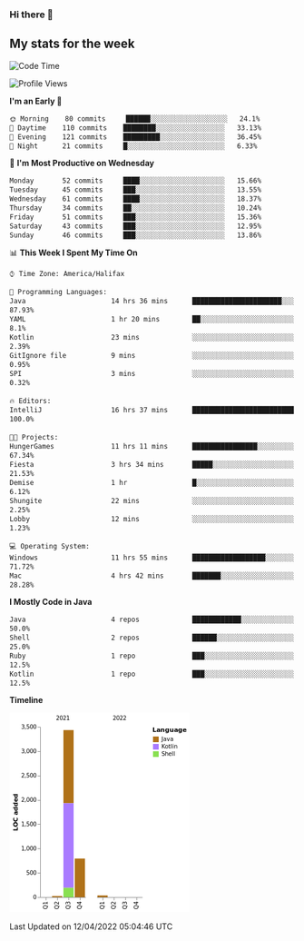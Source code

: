 ### Hi there 👋

## My stats for the week
<!--START_SECTION:waka-->
![Code Time](http://img.shields.io/badge/Code%20Time-171%20hrs%2010%20mins-blue)

![Profile Views](http://img.shields.io/badge/Profile%20Views-0-blue)

**I'm an Early 🐤** 

```text
🌞 Morning    80 commits     ██████░░░░░░░░░░░░░░░░░░░   24.1% 
🌆 Daytime    110 commits    ████████░░░░░░░░░░░░░░░░░   33.13% 
🌃 Evening    121 commits    █████████░░░░░░░░░░░░░░░░   36.45% 
🌙 Night      21 commits     █░░░░░░░░░░░░░░░░░░░░░░░░   6.33%

```
📅 **I'm Most Productive on Wednesday** 

```text
Monday       52 commits     ████░░░░░░░░░░░░░░░░░░░░░   15.66% 
Tuesday      45 commits     ███░░░░░░░░░░░░░░░░░░░░░░   13.55% 
Wednesday    61 commits     ████░░░░░░░░░░░░░░░░░░░░░   18.37% 
Thursday     34 commits     ██░░░░░░░░░░░░░░░░░░░░░░░   10.24% 
Friday       51 commits     ███░░░░░░░░░░░░░░░░░░░░░░   15.36% 
Saturday     43 commits     ███░░░░░░░░░░░░░░░░░░░░░░   12.95% 
Sunday       46 commits     ███░░░░░░░░░░░░░░░░░░░░░░   13.86%

```


📊 **This Week I Spent My Time On** 

```text
⌚︎ Time Zone: America/Halifax

💬 Programming Languages: 
Java                     14 hrs 36 mins      ██████████████████████░░░   87.93% 
YAML                     1 hr 20 mins        ██░░░░░░░░░░░░░░░░░░░░░░░   8.1% 
Kotlin                   23 mins             ░░░░░░░░░░░░░░░░░░░░░░░░░   2.39% 
GitIgnore file           9 mins              ░░░░░░░░░░░░░░░░░░░░░░░░░   0.95% 
SPI                      3 mins              ░░░░░░░░░░░░░░░░░░░░░░░░░   0.32%

🔥 Editors: 
IntelliJ                 16 hrs 37 mins      █████████████████████████   100.0%

🐱‍💻 Projects: 
HungerGames              11 hrs 11 mins      ████████████████░░░░░░░░░   67.34% 
Fiesta                   3 hrs 34 mins       █████░░░░░░░░░░░░░░░░░░░░   21.53% 
Demise                   1 hr                █░░░░░░░░░░░░░░░░░░░░░░░░   6.12% 
Shungite                 22 mins             ░░░░░░░░░░░░░░░░░░░░░░░░░   2.25% 
Lobby                    12 mins             ░░░░░░░░░░░░░░░░░░░░░░░░░   1.23%

💻 Operating System: 
Windows                  11 hrs 55 mins      ██████████████████░░░░░░░   71.72% 
Mac                      4 hrs 42 mins       ███████░░░░░░░░░░░░░░░░░░   28.28%

```

**I Mostly Code in Java** 

```text
Java                     4 repos             ████████████░░░░░░░░░░░░░   50.0% 
Shell                    2 repos             ██████░░░░░░░░░░░░░░░░░░░   25.0% 
Ruby                     1 repo              ███░░░░░░░░░░░░░░░░░░░░░░   12.5% 
Kotlin                   1 repo              ███░░░░░░░░░░░░░░░░░░░░░░   12.5%

```


**Timeline**

![Chart not found](https://raw.githubusercontent.com/lyndseyy/lyndseyy/main/charts/bar_graph.png) 


 Last Updated on 12/04/2022 05:04:46 UTC
<!--END_SECTION:waka-->